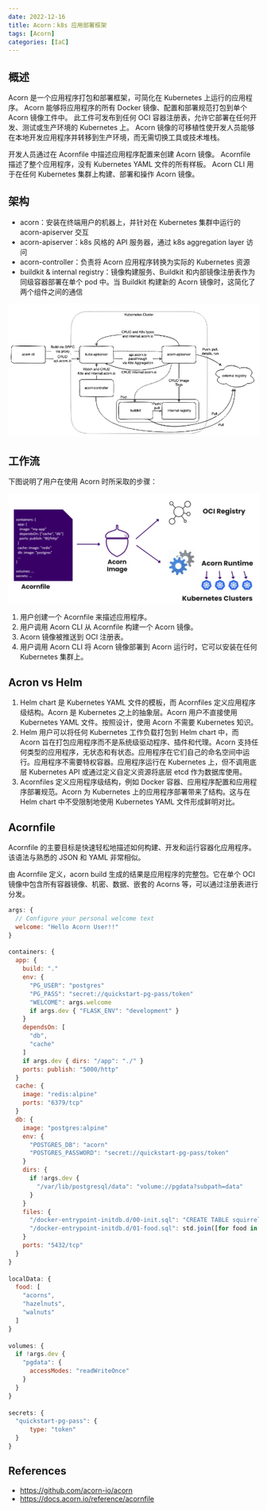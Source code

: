```yaml
---
date: 2022-12-16
title: Acorn：k8s 应用部署框架
tags: [Acorn]
categories: [IaC]
---
```


## 概述

Acorn 是一个应用程序打包和部署框架，可简化在 Kubernetes 上运行的应用程序。 Acorn 能够将应用程序的所有 Docker 镜像、配置和部署规范打包到单个 Acorn 镜像工件中。 此工件可发布到任何 OCI 容器注册表，允许它部署在任何开发、测试或生产环境的 Kubernetes 上。 Acorn 镜像的可移植性使开发人员能够在本地开发应用程序并转移到生产环境，而无需切换工具或技术堆栈。

开发人员通过在 Acornfile 中描述应用程序配置来创建 Acorn 镜像。 Acornfile 描述了整个应用程序，没有 Kubernetes YAML 文件的所有样板。 Acorn CLI 用于在任何 Kubernetes 集群上构建、部署和操作 Acorn 镜像。

## 架构

- acorn：安装在终端用户的机器上，并针对在 Kubernetes 集群中运行的 acorn-apiserver 交互
- acorn-apiserver：k8s 风格的 API 服务器，通过 k8s aggregation layer 访问
- acorn-controller：负责将 Acorn 应用程序转换为实际的 Kubernetes 资源
- buildkit & internal registry：镜像构建服务、Buildkit 和内部镜像注册表作为同级容器部署在单个 pod 中。当 Buildkit 构建新的 Acorn 镜像时，这简化了两个组件之间的通信

![](/iac/acorn.png)

## 工作流

下图说明了用户在使用 Acorn 时所采取的步骤：

![](/iac/workflow.png)

1. 用户创建一个 Acornfile 来描述应用程序。
2. 用户调用 Acorn CLI 从 Acornfile 构建一个 Acorn 镜像。
3. Acorn 镜像被推送到 OCI 注册表。
4. 用户调用 Acorn CLI 将 Acorn 镜像部署到 Acorn 运行时，它可以安装在任何 Kubernetes 集群上。

## Acron vs Helm

1. Helm chart 是 Kubernetes YAML 文件的模板，而 Acornfiles 定义应用程序级结构。Acorn 是 Kubernetes 之上的抽象层。Acorn 用户不直接使用 Kubernetes YAML 文件。按照设计，使用 Acorn 不需要 Kubernetes 知识。
2. Helm 用户可以将任何 Kubernetes 工作负载打包到 Helm chart 中，而 Acorn 旨在打包应用程序而不是系统级驱动程序、插件和代理。Acorn 支持任何类型的应用程序，无状态和有状态。应用程序在它们自己的命名空间中运行。应用程序不需要特权容器。应用程序运行在 Kubernetes 上，但不调用底层 Kubernetes API 或通过定义自定义资源将底层 etcd 作为数据库使用。
3. Acornfiles 定义应用程序级结构，例如 Docker 容器、应用程序配置和应用程序部署规范。Acorn 为 Kubernetes 上的应用程序部署带来了结构。这与在 Helm chart 中不受限制地使用 Kubernetes YAML 文件形成鲜明对比。

## Acornfile

Acornfile 的主要目标是快速轻松地描述如何构建、开发和运行容器化应用程序。该语法与熟悉的 JSON 和 YAML 非常相似。

由 Acornfile 定义，acorn build 生成的结果是应用程序的完整包。它在单个 OCI 镜像中包含所有容器镜像、机密、数据、嵌套的 Acorns 等，可以通过注册表进行分发。

```js
args: {
  // Configure your personal welcome text
  welcome: "Hello Acorn User!!"
}

containers: {
  app: {
    build: "."
    env: {
      "PG_USER": "postgres"
      "PG_PASS": "secret://quickstart-pg-pass/token"
      "WELCOME": args.welcome
      if args.dev { "FLASK_ENV": "development" }
    }
    dependsOn: [
      "db",
      "cache"
    ]
    if args.dev { dirs: "/app": "./" }
    ports: publish: "5000/http"
  }
  cache: {
    image: "redis:alpine"
    ports: "6379/tcp"
  }
  db: {
    image: "postgres:alpine"
    env: {
      "POSTGRES_DB": "acorn"
      "POSTGRES_PASSWORD": "secret://quickstart-pg-pass/token"
    }
    dirs: {
      if !args.dev {
        "/var/lib/postgresql/data": "volume://pgdata?subpath=data"
      }
    }
    files: {
      "/docker-entrypoint-initdb.d/00-init.sql": "CREATE TABLE squirrel_food (food text);"
      "/docker-entrypoint-initdb.d/01-food.sql": std.join([for food in localData.food {"INSERT INTO squirrel_food VALUES ('\(food)');"}], "\n")
    }
    ports: "5432/tcp"
  }
}

localData: {
  food: [
    "acorns",
    "hazelnuts",
    "walnuts"
  ]
}

volumes: {
  if !args.dev {
    "pgdata": {
      accessModes: "readWriteOnce"
    }
  }
}

secrets: {
  "quickstart-pg-pass": {
      type: "token"
  }
}
```

## References

- https://github.com/acorn-io/acorn
- https://docs.acorn.io/reference/acornfile